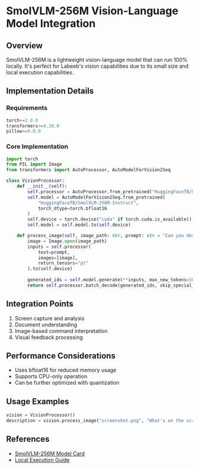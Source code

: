 # SmolVLM-256M Vision-Language Model Integration

## Overview
SmolVLM-256M is a lightweight vision-language model that can run 100% locally. It's perfect for Labeeb's vision capabilities due to its small size and local execution capabilities.

## Implementation Details

### Requirements
```python
torch>=2.0.0
transformers>=4.30.0
pillow>=9.0.0
```

### Core Implementation
```python
import torch
from PIL import Image
from transformers import AutoProcessor, AutoModelForVision2Seq

class VisionProcessor:
    def __init__(self):
        self.processor = AutoProcessor.from_pretrained("HuggingFaceTB/SmolVLM-256M-Instruct")
        self.model = AutoModelForVision2Seq.from_pretrained(
            "HuggingFaceTB/SmolVLM-256M-Instruct",
            torch_dtype=torch.bfloat16
        )
        self.device = torch.device("cuda" if torch.cuda.is_available() else "cpu")
        self.model = self.model.to(self.device)

    def process_image(self, image_path: str, prompt: str = "Can you describe this image?") -> str:
        image = Image.open(image_path)
        inputs = self.processor(
            text=prompt,
            images=[image],
            return_tensors="pt"
        ).to(self.device)
        
        generated_ids = self.model.generate(**inputs, max_new_tokens=500)
        return self.processor.batch_decode(generated_ids, skip_special_tokens=True)[0]
```

## Integration Points
1. Screen capture and analysis
2. Document understanding
3. Image-based command interpretation
4. Visual feedback processing

## Performance Considerations
- Uses bfloat16 for reduced memory usage
- Supports CPU-only operation
- Can be further optimized with quantization

## Usage Examples
```python
vision = VisionProcessor()
description = vision.process_image("screenshot.png", "What's on the screen?")
```

## References
- [SmolVLM-256M Model Card](https://huggingface.co/HuggingFaceTB/SmolVLM-256M-Instruct)
- [Local Execution Guide](https://digialps.com/smolvlm-256m-the-worlds-smallest-ai-model-running-100-locally-in-browser-on-webgpu/) 